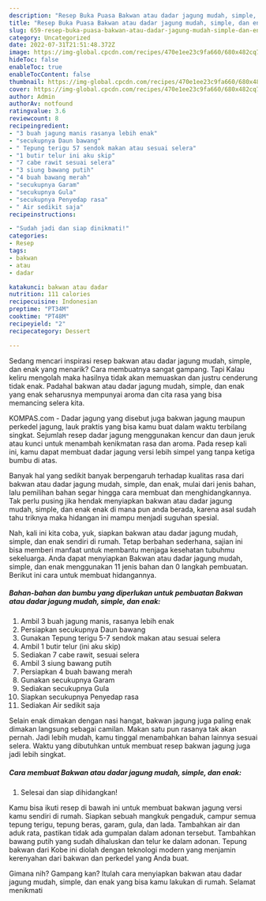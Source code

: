 ```yaml
---
description: "Resep Buka Puasa Bakwan atau dadar jagung mudah, simple, dan enakAnti Ribet"
title: "Resep Buka Puasa Bakwan atau dadar jagung mudah, simple, dan enakAnti Ribet"
slug: 659-resep-buka-puasa-bakwan-atau-dadar-jagung-mudah-simple-dan-enakanti-ribet
category: Uncategorized
date: 2022-07-31T21:51:48.372Z
image: https://img-global.cpcdn.com/recipes/470e1ee23c9fa660/680x482cq70/bakwan-atau-dadar-jagung-mudah-simple-dan-enak-foto-resep-utama.jpg
hideToc: false
enableToc: true
enableTocContent: false
thumbnail: https://img-global.cpcdn.com/recipes/470e1ee23c9fa660/680x482cq70/bakwan-atau-dadar-jagung-mudah-simple-dan-enak-foto-resep-utama.jpg
cover: https://img-global.cpcdn.com/recipes/470e1ee23c9fa660/680x482cq70/bakwan-atau-dadar-jagung-mudah-simple-dan-enak-foto-resep-utama.jpg
author: Admin
authorAv: notfound
ratingvalue: 3.6
reviewcount: 8
recipeingredient:
- "3 buah jagung manis rasanya lebih enak"
- "secukupnya Daun bawang"
- " Tepung terigu 57 sendok makan atau sesuai selera"
- "1 butir telur ini aku skip"
- "7 cabe rawit sesuai selera"
- "3 siung bawang putih"
- "4 buah bawang merah"
- "secukupnya Garam"
- "secukupnya Gula"
- "secukupnya Penyedap rasa"
- " Air sedikit saja"
recipeinstructions:

- "Sudah jadi dan siap dinikmati!"
categories:
- Resep
tags:
- bakwan
- atau
- dadar

katakunci: bakwan atau dadar 
nutrition: 111 calories
recipecuisine: Indonesian
preptime: "PT34M"
cooktime: "PT48M"
recipeyield: "2"
recipecategory: Dessert

---
```



Sedang mencari inspirasi resep bakwan atau dadar jagung mudah, simple, dan enak yang menarik? Cara membuatnya sangat gampang. Tapi Kalau keliru mengolah maka hasilnya tidak akan memuaskan dan justru cenderung tidak enak. Padahal bakwan atau dadar jagung mudah, simple, dan enak yang enak seharusnya mempunyai aroma dan cita rasa yang bisa memancing selera kita.


KOMPAS.com - Dadar jagung yang disebut juga bakwan jagung maupun perkedel jagung, lauk praktis yang bisa kamu buat dalam waktu terbilang singkat. Sejumlah resep dadar jagung menggunakan kencur dan daun jeruk atau kunci untuk menambah kenikmatan rasa dan aroma. Pada resep kali ini, kamu dapat membuat dadar jagung versi lebih simpel yang tanpa ketiga bumbu di atas.

Banyak hal yang sedikit banyak berpengaruh terhadap kualitas rasa dari bakwan atau dadar jagung mudah, simple, dan enak, mulai dari jenis bahan, lalu pemilihan bahan segar hingga cara membuat dan menghidangkannya. Tak perlu pusing jika hendak menyiapkan bakwan atau dadar jagung mudah, simple, dan enak enak di mana pun anda berada, karena asal sudah tahu triknya maka hidangan ini mampu menjadi suguhan spesial.


Nah, kali ini kita coba, yuk, siapkan bakwan atau dadar jagung mudah, simple, dan enak sendiri di rumah. Tetap berbahan sederhana, sajian ini bisa memberi manfaat untuk membantu menjaga kesehatan tubuhmu sekeluarga. Anda dapat menyiapkan Bakwan atau dadar jagung mudah, simple, dan enak menggunakan 11 jenis bahan dan 0 langkah pembuatan. Berikut ini cara untuk membuat hidangannya.

<!--inarticleads1-->

##### Bahan-bahan dan bumbu yang diperlukan untuk pembuatan Bakwan atau dadar jagung mudah, simple, dan enak:

1. Ambil 3 buah jagung manis, rasanya lebih enak
1. Persiapkan secukupnya Daun bawang
1. Gunakan  Tepung terigu 5-7 sendok makan atau sesuai selera
1. Ambil 1 butir telur (ini aku skip)
1. Sediakan 7 cabe rawit, sesuai selera
1. Ambil 3 siung bawang putih
1. Persiapkan 4 buah bawang merah
1. Gunakan secukupnya Garam
1. Sediakan secukupnya Gula
1. Siapkan secukupnya Penyedap rasa
1. Sediakan  Air sedikit saja


Selain enak dimakan dengan nasi hangat, bakwan jagung juga paling enak dimakan langsung sebagai camilan. Makan satu pun rasanya tak akan pernah. Jadi lebih mudah, kamu tinggal menambahkan bahan lainnya sesuai selera. Waktu yang dibutuhkan untuk membuat resep bakwan jagung juga jadi lebih singkat. 

<!--inarticleads2-->

##### Cara membuat Bakwan atau dadar jagung mudah, simple, dan enak:


1. Selesai dan siap dihidangkan!

Kamu bisa ikuti resep di bawah ini untuk membuat bakwan jagung versi kamu sendiri di rumah. Siapkan sebuah mangkuk pengaduk, campur semua tepung terigu, tepung beras, garam, gula, dan lada. Tambahkan air dan aduk rata, pastikan tidak ada gumpalan dalam adonan tersebut. Tambahkan bawang putih yang sudah dihaluskan dan telur ke dalam adonan. Tepung bakwan dari Kobe ini diolah dengan teknologi modern yang menjamin kerenyahan dari bakwan dan perkedel yang Anda buat. 

Gimana nih? Gampang kan? Itulah cara menyiapkan bakwan atau dadar jagung mudah, simple, dan enak yang bisa kamu lakukan di rumah. Selamat menikmati
